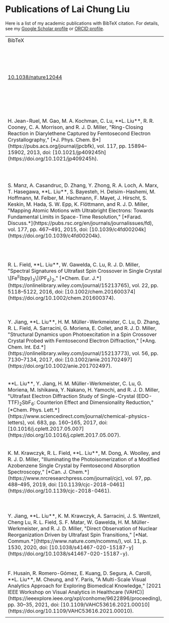 # Publications of Lai Chung Liu

Here is a list of my academic publications with BibTeX citation. For details, see my [Google Scholar profile](https://scholar.google.ca/citations?user=zbmE0IIAAAAJ) or [ORCID profile](https://orcid.org/0000-0002-7775-5933).

<table>
<tr>
<td>BibTeX</td><td>DOI</td><td>Filename</td>
</tr>
<tr>
<td><a href="https://doi.org/10.1038/nature12044">10.1038/nature12044</a></td>
<td><a href="2013-nature.pdf">2013-nature.pdf</a></td>
<td>
    
```bibtex
@article{Gao2013,
  author  = {Meng Gao and Cheng Lu and Hubert Jean-Ruel and LaiChung Liu and Alexander Marx and Ken Onda
              and Shin-Ya Koshihara and Yoshiaki Nakano and Xiangfeng Shao and Takaaki Hiramatsu and Gunzi Saito and Hideki Yamochi
              and Ryan R. Cooney and Gustavo Moriena and Germ{\'{a}}n Sciaini and R. J. Dwayne Miller},
  journal = {Nature},
  pages   = {343--346},
  title   = {{Mapping Molecular Motions Leading to Charge Delocalization with Ultrabright Electrons}},
  volume  = {496},
  year    = {2013}
}
```

</td>
</tr>
<tr>
<td> H. Jean-Ruel, M. Gao, M. A. Kochman, C. Lu, **L. Liu**, R. R. Cooney, C. A. Morrison, and R. J. D. Miller, "Ring-Closing Reaction in Diarylethene Captured by Femtosecond Electron Crystallography," [*J. Phys. Chem. B*](https://pubs.acs.org/journal/jpcbfk), vol. 117, pp. 15894–15902, 2013, doi: [10.1021/jp409245h](https://doi.org/10.1021/jp409245h).
</td>
<td>
    
```bibtex
@article{Jean-Ruel2013,
  author  = {Hubert Jean-Ruel and Meng Gao and Michal A. Kochman and Cheng Lu and LaiChung Liu 
              and Ryan R. Cooney and Carole A. Morrison and R. J. Dwayne Miller},
  journal = {J. Phys. Chem. B},
  pages   = {15894--15902},
  title   = {{Ring-Closing Reaction in Diarylethene Captured by Femtosecond Electron Crystallography}},
  volume  = {117},
  year    = {2013}
}
```

</td>
</tr>
<tr>
<td> S. Manz, A. Casandruc, D. Zhang, Y. Zhong, R. A. Loch, A. Marx, T. Hasegawa, **L. Liu**, S. Bayesteh, H. Delsim-Hashemi, M. Hoffmann, M. Felber, M. Hachmann, F. Mayet, J. Hirscht, S. Keskin, M. Hada, S. W. Epp, K. Flöttmann, and R. J. D. Miller, "Mapping Atomic Motions with Ultrabright Electrons: Towards Fundamental Limits in Space-Time Resolution," [*Farad. Discuss.*](https://pubs.rsc.org/en/journals/journalissues/fd), vol. 177, pp. 467–491, 2015, doi: [10.1039/c4fd00204k](https://doi.org/10.1039/c4fd00204k).
</td>
<td>
    
```bibtex
@article{Manz2015,
  author  = {Stephanie Manz and Albert Casandruc and Dongfang Zhang and Yinpeng Zhong
              and Rolf A. Loch and Alexander Marx and Taisuke Hasegawa and LaiChung Liu 
              and Shima Bayesteh and Hossein Delsim-Hashemi and Matthias C. Hoffmann 
              and Matthias Felber and Hachmann, Max and Frank Mayet and Julian Hirscht 
              and Sercan Keskin and Masaki Hada and Sascha W. Epp and Klaus Fl\"{o}ttmann 
              and R. J. Dwayne Miller},
  journal = {Faraday Discuss.},
  pages   = {467--491},
  title   = {{Mapping Atomic Motions with Ultrabright Electrons: Towards Fundamental Limits in Space-Time Resolution}},
  volume  = {177},
  year    = {2015}
}
```

</td>
</tr>
<tr>
<td> R. L. Field, **L. Liu**, W. Gawelda, C. Lu, R. J. D. Miller, "Spectral Signatures of Ultrafast Spin Crossover in Single Crystal \[Fe<sup>II</sup>(bpy)<sub>3</sub>\](PF<sub>6</sub>)<sub>2</sub>," [*Chem. Eur. J.*](https://onlinelibrary.wiley.com/journal/15213765), vol. 22, pp. 5118–5122, 2016, doi: [10.1002/chem.201600374](https://doi.org/10.1002/chem.201600374).
</td>
<td>
    
```bibtex
@article{Field2016,
  author  = {Ryan L. Field and LaiChung Liu and Wojciech Gawelda and Cheng Lu and R. J. Dwayne Miller},
  journal = {Chem. Eur. J.},
  pages   = {5118--5122},
  title   = {{Spectral Signatures of Ultrafast Spin Crossover in Single Crystal
              [Fe\textsuperscript{II}(bpy)\textsubscript{3}](PF\textsubscript{6})\textsubscript{2}}},
  volume  = {22},
  year    = {2016}
}
```

</td>
</tr>
<tr>
<td> Y. Jiang, **L. Liu**, H. M. Müller-Werkmeister, C. Lu, D. Zhang, R. L. Field, A. Sarracini, G. Moriena, E. Collet, and R. J. D. Miller, "Structural Dynamics upon Photoexcitation in a Spin Crossover Crystal Probed with Femtosecond Electron Diffraction," [*Ang. Chem. Int. Ed.*](https://onlinelibrary.wiley.com/journal/15213773), vol. 56, pp. 7130–7134, 2017, doi: [10.1002/anie.201702497](https://doi.org/10.1002/anie.201702497).
</td>
<td>
    
```bibtex
@article{Jiang2017,
  author = {Yifeng Jiang and LaiChung Liu and Henrike M. M\"{u}ller-Werkmeister 
            and Cheng Lu and Dongfang Zhang and Ryan L. Field and Antoine Sarracini 
            and Gustavo Moriena and Eric Collet and R. J. Dwayne Miller},
  journal = {Angew. Chem. Int. Ed.},
  pages   = {7130--7134},
  title   = {{Structural Dynamics upon Photoexcitation in a Spin Crossover Crystal Probed with Femtosecond Electron Diffraction}},
  volume  = {56},
  year    = {2017}
}
```

</td>
</tr>
<tr>
<td> **L. Liu**, Y. Jiang, H. M. Müller-Werkmeister, C. Lu, G. Moriena, M. Ishikawa, Y. Nakano, H. Yamochi, and R. J. D. Miller, "Ultrafast Electron Diffraction Study of Single-Crystal (EDO-TTF)<sub>2</sub>SbF<sub>6</sub>: Counterion Effect and Dimensionality Reduction," [*Chem. Phys. Lett.*](https://www.sciencedirect.com/journal/chemical-physics-letters), vol. 683, pp. 160–165, 2017, doi: [10.1016/j.cplett.2017.05.007](https://doi.org/10.1016/j.cplett.2017.05.007).
</td>
<td>
    
```bibtex
@article{Liu2017,
  author  = {LaiChung Liu and Yifeng Jiang and Henrike M. M\"{u}ller-Werkmeister and Cheng Lu
              and Gustavo Moriena and Manabu Ishikawa and Yoshiaki Nakano and Hideki Yamochi and R. J. Dwayne Miller},
  journal = {Chem. Phys. Lett.},
  pages   = {160--165},
  title   = {{Ultrafast Electron Diffraction Study of Single-Crystal (EDO-TTF)\textsubscript{2}SbF\textsubscript{6}: 
              Counterion Effect and Dimensionality Reduction}},
  volume  = {683},
  year    = {2017}
}
```

</td>
</tr>
<tr>
<td> K. M. Krawczyk, R. L. Field, **L. Liu**, M. Dong, A. Woolley, and R. J. D. Miller, "Illuminating the Photoisomerization of a Modified Azobenzene Single Crystal by Femtosecond Absorption Spectroscopy," [*Can. J. Chem.*](https://www.nrcresearchpress.com/journal/cjc), vol. 97, pp. 488–495, 2019, doi: [10.1139/cjc-2018-0461](https://doi.org/10.1139/cjc-2018-0461).
</td>
<td>
    
```bibtex
@article{Kamil2019,
  author  = {Kamil M. Krawczyk and Ryan L. Field and LaiChung Liu and Mingxin Dong and G. Andrew Woolley and R. J. Dwayne Miller},
  journal = {Can. J. Chem.},
  pages   = {488--495}
  title   = {{Illuminating the Photoisomerization of a Modified Azobenzene Single Crystal 
            by Femtosecond Absorption Spectroscopy}},
  volume  = {97},
  year    = {2019},
}

```

</td>
</tr>
<tr>
<td> Y. Jiang, **L. Liu**, K. M. Krawczyk, A. Sarracini, J. S. Wentzell, Cheng Lu, R. L. Field, S. F. Matar, W. Gawelda, H. M. Müller-Werkmeister, and R. J. D. Miller, "Direct Observation of Nuclear Reorganization Driven by Ultrafast Spin Transitions," [*Nat. Commun.*](https://www.nature.com/ncomms/), vol. 11, p. 1530, 2020, doi: [10.1038/s41467-020-15187-y](https://doi.org/10.1038/s41467-020-15187-y).
</td>
<td>
    
```bibtex
@article{Jiang2019,
  author  = {Yifeng Jiang and LaiChung Liu and Kamil M. Krawczyk and Antoine Sarracini
            and Jordan S. Wentzell and Cheng Lu and Ryan L. Field and Samir F. Matar and  Wojciech Gawelda
            and Henrike M. M\"{u}ller-Werkmeister and R. J. Dwayne Miller},
  title   = {{Direct Observation of Nuclear Reorganization Driven by Ultrafast Spin Transitions}},
  journal = {Nat. Commun.},
  volume  = {11},
  pages   = {1530},
  year    = {2020}
}
```

</td>
</tr>
<tr>
<td> 
F. Husain, R. Romero-Gómez, E. Kuang, D. Segura, A. Carolli, **L. Liu**, M. Cheung, and Y. Paris, 
"A Multi-Scale Visual Analytics Approach for Exploring Biomedical Knowledge,"
[2021 IEEE Workshop on Visual Analytics in Healthcare (VAHC)](https://ieeexplore.ieee.org/xpl/conhome/9622896/proceeding), pp. 30–35, 2021, doi: [10.1109/VAHC53616.2021.00010](https://doi.org/10.1109/VAHC53616.2021.00010).
</td>
<td>
    
```bibtex
@INPROCEEDINGS{Husain2021,
  author    = {Fahd Husain and Rosa Romero-G\'{o}mez and Emily Kuang and Dario Segura and Adamo Carolli and Lai Chung Liu and Manfred Cheung and Yohann Paris},
  booktitle = {2021 IEEE Workshop on Visual Analytics in Healthcare (VAHC)}, 
  title     = {A Multi-Scale Visual Analytics Approach for Exploring Biomedical Knowledge}, 
  year      = {2021},
  pages     = {30-35},
  doi       = {10.1109/VAHC53616.2021.00010}}
```

</td>
</tr>
</table>
